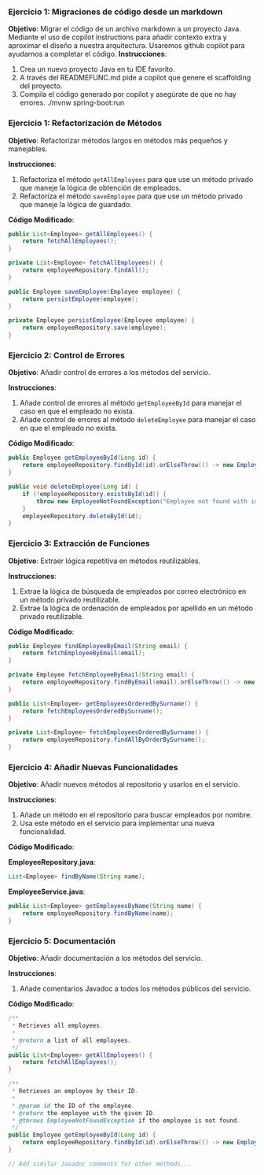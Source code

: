 ### Ejercicio 1: Migraciones de código desde un markdown

**Objetivo**: Migrar el código de un archivo markdown a un proyecto Java.
Mediante el uso de copilot instructions para añadir contexto extra y aproximar el diseño a nuestra arquitectura.
Usaremos github copilot para ayudarnos a completar el código.
**Instrucciones**:
1. Crea un nuevo proyecto Java en tu IDE favorito.
2. A través del READMEFUNC.md pide a copilot que genere el scaffolding del proyecto.
3. Compila el código generado por copilot y asegúrate de que no hay errores. ./mvnw spring-boot:run

### Ejercicio 1: Refactorización de Métodos

**Objetivo**: Refactorizar métodos largos en métodos más pequeños y manejables.

**Instrucciones**:
1. Refactoriza el método `getAllEmployees` para que use un método privado que maneje la lógica de obtención de empleados.
2. Refactoriza el método `saveEmployee` para que use un método privado que maneje la lógica de guardado.

**Código Modificado**:
```java
public List<Employee> getAllEmployees() {
    return fetchAllEmployees();
}

private List<Employee> fetchAllEmployees() {
    return employeeRepository.findAll();
}

public Employee saveEmployee(Employee employee) {
    return persistEmployee(employee);
}

private Employee persistEmployee(Employee employee) {
    return employeeRepository.save(employee);
}
```

### Ejercicio 2: Control de Errores

**Objetivo**: Añadir control de errores a los métodos del servicio.

**Instrucciones**:
1. Añade control de errores al método `getEmployeeById` para manejar el caso en que el empleado no exista.
2. Añade control de errores al método `deleteEmployee` para manejar el caso en que el empleado no exista.

**Código Modificado**:
```java
public Employee getEmployeeById(Long id) {
    return employeeRepository.findById(id).orElseThrow(() -> new EmployeeNotFoundException("Employee not found with id: " + id));
}

public void deleteEmployee(Long id) {
    if (!employeeRepository.existsById(id)) {
        throw new EmployeeNotFoundException("Employee not found with id: " + id);
    }
    employeeRepository.deleteById(id);
}
```

### Ejercicio 3: Extracción de Funciones

**Objetivo**: Extraer lógica repetitiva en métodos reutilizables.

**Instrucciones**:
1. Extrae la lógica de búsqueda de empleados por correo electrónico en un método privado reutilizable.
2. Extrae la lógica de ordenación de empleados por apellido en un método privado reutilizable.

**Código Modificado**:
```java
public Employee findEmployeeByEmail(String email) {
    return fetchEmployeeByEmail(email);
}

private Employee fetchEmployeeByEmail(String email) {
    return employeeRepository.findByEmail(email).orElseThrow(() -> new EmployeeNotFoundException("Employee not found with email: " + email));
}

public List<Employee> getEmployeesOrderedBySurname() {
    return fetchEmployeesOrderedBySurname();
}

private List<Employee> fetchEmployeesOrderedBySurname() {
    return employeeRepository.findAllByOrderBySurname();
}
```

### Ejercicio 4: Añadir Nuevas Funcionalidades

**Objetivo**: Añadir nuevos métodos al repositorio y usarlos en el servicio.

**Instrucciones**:
1. Añade un método en el repositorio para buscar empleados por nombre.
2. Usa este método en el servicio para implementar una nueva funcionalidad.

**Código Modificado**:

**EmployeeRepository.java**:
```java
List<Employee> findByName(String name);
```

**EmployeeService.java**:
```java
public List<Employee> getEmployeesByName(String name) {
    return employeeRepository.findByName(name);
}
```

### Ejercicio 5: Documentación

**Objetivo**: Añadir documentación a los métodos del servicio.

**Instrucciones**:
1. Añade comentarios Javadoc a todos los métodos públicos del servicio.

**Código Modificado**:
```java
/**
 * Retrieves all employees.
 * 
 * @return a list of all employees.
 */
public List<Employee> getAllEmployees() {
    return fetchAllEmployees();
}

/**
 * Retrieves an employee by their ID.
 * 
 * @param id the ID of the employee.
 * @return the employee with the given ID.
 * @throws EmployeeNotFoundException if the employee is not found.
 */
public Employee getEmployeeById(Long id) {
    return employeeRepository.findById(id).orElseThrow(() -> new EmployeeNotFoundException("Employee not found with id: " + id));
}

// Add similar Javadoc comments for other methods...
```
